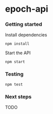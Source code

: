 # epoch-api

### Getting started

Install dependencies

```
npm install
```

Start the API

```
npm start
```

### Testing

```
npm test
```

### Next steps

TODO
